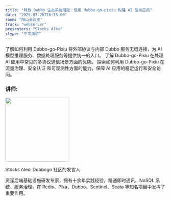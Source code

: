 ```yaml
---
title: "释放 Dubbo 生态系统潜能：使用 dubbo-go-pixiu 构建 AI 驱动应用"
date: "2025-07-26T16:15:00"
room: "阳山会议室"
track: "webserver"
presenters: "Stocks Alex"
stype: "中文演讲"
---
```


了解如何利用 Dubbo-go-Pixiu 将外部协议与内部 Dubbo 服务无缝连接，为 AI 模型推理服务、数据处理服务等提供统一的入口。
了解 Dubbo-go-Pixiu 在处理 AI 应用中常见的多协议通信场景方面的优势。
探索如何利用 Dubbo-go-Pixiu 在流量治理、安全认证 和可观测性方面的能力，保障 AI 应用的稳定运行和安全访问。

### 讲师:

<img src="https://sessionize.com/image/90c0-400o400o1-YD8s8BJWzqmRyiYtzK6zaR.png" width="200" /><br/>

Stocks Alex: Dubbogo 社区的发言人

资深后端基础设施研发专家，拥有十余年实践经验，精通即时通讯、NoSQL 系统、服务治理，在 Redis、Pika、Dubbo、Sentinel、Seata 等知名项目中发挥了重要作用。